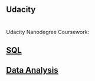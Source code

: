## Udacity

# 

Udacity Nanodegree Coursework:
## [SQL](https://github.com/riched158/SQL-nano)
## [Data Analysis](https://github.com/riched158/Udacity-Data)

